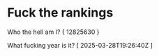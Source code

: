 # Fuck the rankings

Who the hell am I?
{ 12825630 }

What fucking year is it?
[ 2025-03-28T19:26:40Z ]
